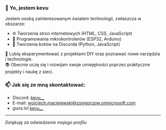 ### 👋 Yo, jestem kevu 

Jestem osobą zainteresowanym światem technologii, zwłaszcza w obszarze:

- 🌐 Tworzenia stron internetowych (HTML, CSS, JavaScript)
- 🤖 Programowania mikrokontrolerów (ESP32, Arduino)
- 💬 Tworzenia botów na Discorda (Python, JavaScript)

🔧 Lubię eksperymentować z projektami DIY oraz poznawać nowe narzędzia i technologie.  
📚 Obecnie uczę się i rozwijam swoje umiejętności poprzez praktyczne projekty i naukę z sieci.

### 📫 Jak się ze mną skontaktować:
- Discord: [kevu__](https://discord.com/users/767365401716719646)
- E-mail: wojciech.maciejewski@zsmgorzow.onmicrosoft.com
- guns.lol [kevu__](https://guns.lol/kevu__)

---

_Dziękuję za odwiedzenie mojego profilu_
